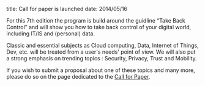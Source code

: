 title: Call for paper is launched
date: 2014/05/16


For this 7th edition the program is build around the guidline “Take Back Control”  and will show you how to take back control of your digital world, including IT/IS and (personal) data.


Classic and essential subjects as Cloud computing, Data, Internet of Things, Dev, etc. will be treated from a user's needs' point of view. We will also put a strong emphasis on trending topics : Security, Privacy, Trust and Mobility.


If you wish to submit a proposal about one of these topics and many more, please do so on the page dedicated to the [Call for Paper](http://openworldforum.org/en/cfp/).
